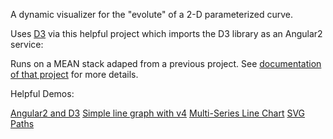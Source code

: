 
A dynamic visualizer for the "evolute" of a 2-D parameterized curve.

Uses [D3](https://github.com/d3) via this helpful project which imports the D3 library as an Angular2 service: [](https://github.com/tomwanzek/d3-ng2-service)

Runs on a MEAN stack adaped from a previous project. See [documentation of that project](https://github.com/rdicharry/mean-angular-2) for more details.

Helpful Demos:

[Angular2 and D3](https://github.com/tomwanzek/d3-ng2-demo)
[Simple line graph with v4](https://bl.ocks.org/d3noob/402dd382a51a4f6eea487f9a35566de0)
[Multi-Series Line Chart](https://bl.ocks.org/mbostock/3884955)
[SVG Paths](https://www.dashingd3js.com/svg-paths-and-d3js)

